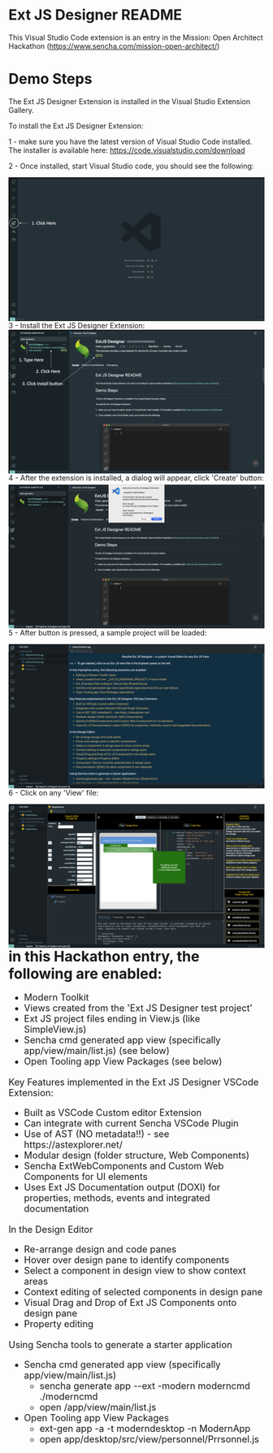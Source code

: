 # Ext JS Designer README

This Visual Studio Code extension is an entry in the Mission: Open Architect Hackathon (https://www.sencha.com/mission-open-architect/)

# Demo Steps

The Ext JS Designer Extension is installed in the Visual Studio Extension Gallery.

To install the Ext JS Designer Extension:

1 - make sure you have the latest version of Visual Studio Code installed.
    The installer is available here: https://code.visualstudio.com/download

2 - Once installed, start Visual Studio code, you should see the following:

<img src="https://raw.githubusercontent.com/mgusmano/extjsdesigner/master/documentation/1-empty.png" alt="download" style="float: left; margin-right: 10px;" />
<br>
3 - Install the Ext JS Designer Extension:

<img src="https://raw.githubusercontent.com/mgusmano/extjsdesigner/master/documentation/2-install.png" alt="download" style="float: left; margin-right: 10px;" />
<br><br>
4 - After the extension is installed, a dialog will appear, click 'Create' button:

<img src="https://raw.githubusercontent.com/mgusmano/extjsdesigner/master/documentation/3-rundialog.png" alt="download" style="float: left; margin-right: 10px;" />

5 - After button is pressed, a sample project will be loaded:

<img src="https://raw.githubusercontent.com/mgusmano/extjsdesigner/master/documentation/4-clickonthisfirst.png" alt="download" style="float: left; margin-right: 10px;" />

6 - Click on any 'View' file:

<img src="https://raw.githubusercontent.com/mgusmano/extjsdesigner/master/documentation/5-designer.png" alt="download" style="float: left; margin-right: 10px;" />


# in this Hackathon entry, the following are enabled:

<ul style="font-size:18px;">
<li>Modern Toolkit
<li>Views created from the 'Ext JS Designer test project'
<li>Ext JS project files ending in View.js (like SimpleView.js)
<li>Sencha cmd generated app view (specifically app/view/main/list.js) (see below)
<li>Open Tooling app View Packages (see below)
</ul>

<div style="margin-top:20px;font-size:18px;">
Key Features implemented in the Ext JS Designer VSCode Extension:
</div>

<ul style="font-size:18px;">
<li>Built as VSCode Custom editor Extension
<li>Can integrate with current Sencha VSCode Plugin
<li>Use of AST (NO metadata!!) - see https://astexplorer.net/
<li>Modular design (folder structure, Web Components)
<li>Sencha ExtWebComponents and Custom Web Components for UI elements
<li>Uses Ext JS Documentation output (DOXI) for properties, methods, events and integrated documentation
</ul>

<div style="margin-top:20px;font-size:18px;">
In the Design Editor
</div>

<ul style="font-size:18px;">
<li>Re-arrange design and code panes
<li>Hover over design pane to identify components
<li>Select a component in design view to show context areas
<li>Context editing of selected components in design pane
<li>Visual Drag and Drop of Ext JS Components onto design pane
<li>Property editing
</ul>

<div style="margin-top:20px;font-size:18px;">
Using Sencha tools to generate a starter application
</div>

<ul style="font-size:18px;">
<li>Sencha cmd generated app view (specifically app/view/main/list.js)
<ul>
<li>sencha generate app --ext -modern moderncmd ./moderncmd
<li>open /app/view/main/list.js
</ul>
<li>Open Tooling app View Packages
<ul>
<li>ext-gen app -a -t moderndesktop -n ModernApp
<li>open app/desktop/src/view/personnel/Prrsonnel.js
</ul>
</ul>

